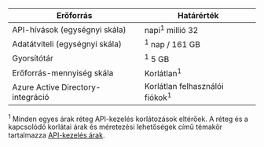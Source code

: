 | Erőforrás                          | Határérték                                    |
|-----------------------------------|------------------------------------------|
| API-hívások (egységnyi skála)     | napi<sup>1</sup> millió 32            |
| Adatátviteli (egységnyi skála) | <sup>1</sup> nap / 161 GB |
| Gyorsítótár                             | <sup>1</sup> 5 GB |
| Erőforrás-mennyiség skála                    | Korlátlan<sup>1</sup> |
| Azure Active Directory-integráció| Korlátlan felhasználói fiókok<sup>1</sup> |

<sup>1</sup> Minden egyes árak réteg API-kezelés korlátozások eltérőek. A réteg és a kapcsolódó korlátai árak és méretezési lehetőségek című témakör tartalmazza [API-kezelés árak](https://azure.microsoft.com/pricing/details/api-management/).